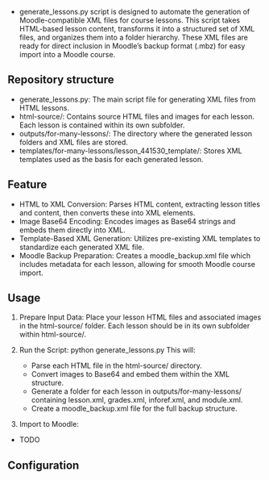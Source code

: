 - generate_lessons.py script is designed to automate the generation of Moodle-compatible XML files for course lessons. This script takes HTML-based lesson content, transforms it into a structured set of XML files, and organizes them into a folder hierarchy. These XML files are ready for direct inclusion in Moodle’s backup format (.mbz) for easy import into a Moodle course.

## Repository structure
- generate_lessons.py: The main script file for generating XML files from HTML lessons.
- html-source/: Contains source HTML files and images for each lesson. Each lesson is contained within its own subfolder.
- outputs/for-many-lessons/: The directory where the generated lesson folders and XML files are stored.
- templates/for-many-lessons/lesson_441530_template/: Stores XML templates used as the basis for each generated lesson.

## Feature
- HTML to XML Conversion: Parses HTML content, extracting lesson titles and content, then converts these into XML elements.
- Image Base64 Encoding: Encodes images as Base64 strings and embeds them directly into XML.
- Template-Based XML Generation: Utilizes pre-existing XML templates to standardize each generated XML file.
- Moodle Backup Preparation: Creates a moodle_backup.xml file which includes metadata for each lesson, allowing for smooth Moodle course import.

## Usage
1. Prepare Input Data: Place your lesson HTML files and associated images in the html-source/ folder. Each lesson should be in its own subfolder within html-source/.
2. Run the Script: python generate_lessons.py
    This will:

    - Parse each HTML file in the html-source/ directory.
    - Convert images to Base64 and embed them within the XML structure.
    - Generate a folder for each lesson in outputs/for-many-lessons/ containing lesson.xml, grades.xml, inforef.xml, and module.xml.
    - Create a moodle_backup.xml file for the full backup structure.
3. Import to Moodle:
- TODO

## Configuration
